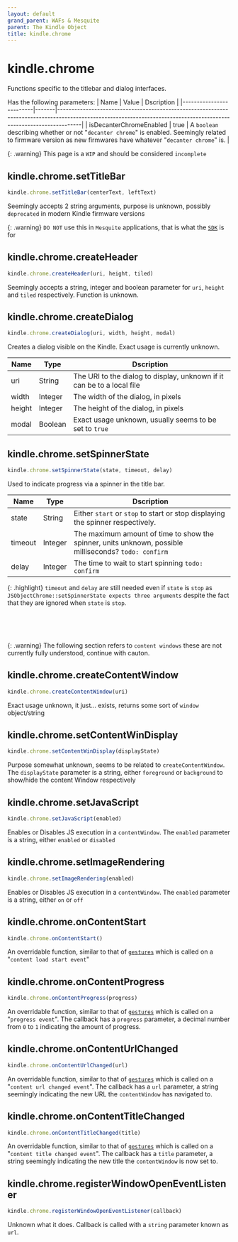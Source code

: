 ```yaml
---
layout: default
grand_parent: WAFs & Mesquite
parent: The Kindle Object
title: kindle.chrome
---
```


# kindle.chrome
Functions specific to the titlebar and dialog interfaces.

Has the following parameters:
| Name                    | Value | Dscription                                                                                                                                                         |
|-------------------------|-------|--------------------------------------------------------------------------------------------------------------------------------------------------------------------|
| isDecanterChromeEnabled | true  | A `boolean` describing whether or not "`decanter chrome`" is enabled. Seemingly related to firmware version as new firmwares have whatever "`decanter chrome`" is. |

{: .warning}
This page is a `WIP` and should be considered `incomplete`


## kindle.chrome.setTitleBar
~~~js
kindle.chrome.setTitleBar(centerText, leftText)
~~~
Seemingly accepts 2 string arguments, purpose is unknown, possibly `deprecated` in modern Kindle firmware versions

{: .warning}
`DO NOT` use this in `Mesquite` applications, that is what the [`SDK`](../../mesquito/development/the-mesquito-sdk.html) is for


## kindle.chrome.createHeader
~~~js
kindle.chrome.createHeader(uri, height, tiled)
~~~
Seemingly accepts a string, integer and boolean parameter for `uri`, `height` and `tiled` respectively. Function is unknown.


## kindle.chrome.createDialog
~~~js
kindle.chrome.createDialog(uri, width, height, modal)
~~~
Creates a dialog visible on the Kindle. Exact usage is currently unknown.

| Name   | Type    | Dscription                                                             |
|--------|---------|------------------------------------------------------------------------|
| uri    | String  | The URI to the dialog to display, unknown if it can be to a local file |
| width  | Integer | The width of the dialog, in pixels                                     |
| height | Integer | The height of the dialog, in pixels                                    |
| modal  | Boolean | Exact usage unknown, usually seems to be set to `true`                 |


## kindle.chrome.setSpinnerState
~~~js
kindle.chrome.setSpinnerState(state, timeout, delay)
~~~
Used to indicate progress via a spinner in the title bar.

| Name    | Type    | Dscription                                                                                            |
|---------|---------|-------------------------------------------------------------------------------------------------------|
| state   | String  | Either `start` or `stop` to start or stop displaying the spinner respectively.                        |
| timeout | Integer | The maximum amount of time to show the spinner, units unknown, possible milliseconds? `todo: confirm` |
| delay   | Integer | The time to wait to start spinning `todo: confirm`                                                    |

{: .highlight}
`timeout` and `delay` are still needed even if `state` is `stop` as `JSObjectChrome::setSpinnerState expects three arguments` despite the fact that they are ignored when `state` is `stop`.

<br/>
<br/>
<br/>

{: .warning}
The following section refers to `content windows` these are not currently fully understood, continue with cauton.


## kindle.chrome.createContentWindow
~~~js
kindle.chrome.createContentWindow(uri)
~~~
Exact usage unknown, it just... exists, returns some sort of `window` object/string


## kindle.chrome.setContentWinDisplay
~~~js
kindle.chrome.setContentWinDisplay(displayState)
~~~
Purpose somewhat unknown, seems to be related to `createContentWindow`. The `displayState` parameter is a string, either `foreground` or `background` to show/hide the content Window respectively


## kindle.chrome.setJavaScript
~~~js
kindle.chrome.setJavaScript(enabled)
~~~
Enables or Disables JS execution in a `contentWindow`. The `enabled` parameter is a string, either `enabled` or `disabled`


## kindle.chrome.setImageRendering
~~~js
kindle.chrome.setImageRendering(enabled)
~~~
Enables or Disables JS execution in a `contentWindow`. The `enabled` parameter is a string, either `on` or `off`


## kindle.chrome.onContentStart
~~~js
kindle.chrome.onContentStart()
~~~
An overridable function, similar to that of [`gestures`](./kindle-gestures.html) which is called on a "`content load start event`"


## kindle.chrome.onContentProgress
~~~js
kindle.chrome.onContentProgress(progress)
~~~
An overridable function, similar to that of [`gestures`](./kindle-gestures.html) which is called on a "`progress event`". The callback has a `progress` parameter, a decimal number from `0` to `1` indicating the amount of progress.


## kindle.chrome.onContentUrlChanged
~~~js
kindle.chrome.onContentUrlChanged(url)
~~~
An overridable function, similar to that of [`gestures`](./kindle-gestures.html) which is called on a "`content url changed event`". The callback has a `url` parameter, a string seemingly indicating the new URL the `contentWindow` has navigated to.

## kindle.chrome.onContentTitleChanged
~~~js
kindle.chrome.onContentTitleChanged(title)
~~~
An overridable function, similar to that of [`gestures`](./kindle-gestures.html) which is called on a "`content title changed event`". The callback has a `title` parameter, a string seemingly indicating the new title the `contentWindow` is now set to.

## kindle.chrome.registerWindowOpenEventListener
~~~js
kindle.chrome.registerWindowOpenEventListener(callback)
~~~
Unknown what it does. Callback is called with a `string` parameter known as `url`.